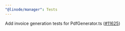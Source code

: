 ```yaml
---
"@linode/manager": Tests
---
```


Add invoice generation tests for PdfGenerator.ts ([#11625](https://github.com/linode/manager/pull/11625))
